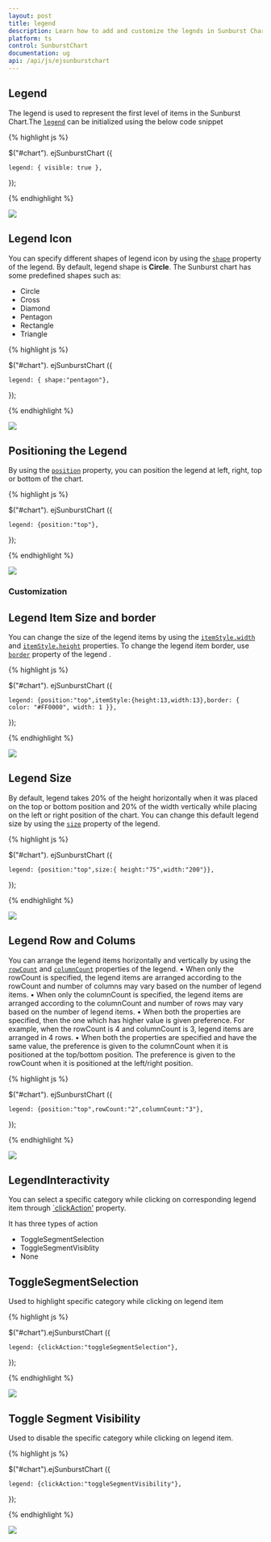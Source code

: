 ```yaml
---
layout: post
title: legend
description: Learn how to add and customize the legnds in Sunburst Chart.
platform: ts
control: SunburstChart
documentation: ug
api: /api/js/ejsunburstchart
---
```


## Legend
The legend is used to represent the first level of items in the Sunburst Chart.The [`legend`](../api/ejsunburstchart#members:legend) can be initialized using the below code snippet

{% highlight js %}

$("#chart"). ejSunburstChart ({

    legend: { visible: true },
   });

 {% endhighlight %}

![](/js/SunburstChart/Legend_images/Legend_img1.png)

## Legend Icon 

You can specify different shapes of legend icon by using the [`shape`](../api/ejsunburstchart#members:legend-shape) property of the legend. By default, legend shape is **Circle**. The Sunburst chart has some predefined shapes such as:
* Circle
* Cross
* Diamond
* Pentagon
* Rectangle
* Triangle

{% highlight js %}

$("#chart"). ejSunburstChart ({

    legend: { shape:"pentagon"},
   });

{% endhighlight %}

![](/js/SunburstChart/Legend_images/Legend_img2.png)
 
## Positioning the Legend

By using the [`position`](../api/ejsunburstchart#members:legend-position) property, you can position the legend at left, right, top or bottom of the chart. 

{% highlight js %}

$("#chart"). ejSunburstChart ({

    legend: {position:"top"},
   });

{% endhighlight %}

![](/js/SunburstChart/Legend_images/Legend_img3.png)
 
### Customization

## Legend Item Size and border
You can change the size of the legend items by using the [`itemStyle.width`](../api/ejsunburstchart#members:legend-itemstyle-width) and [`itemStyle.height`](../api/ejsunburstchart#members:legend-itemstyle-height) properties. To change the legend item border, use [`border`](../api/ejsunburstchart#members:legend-border) property of the legend .

{% highlight js %}

$("#chart"). ejSunburstChart ({

    legend: {position:"top",itemStyle:{height:13,width:13},border: { color: "#FF0000", width: 1 }},
   });

{% endhighlight %}

![](/js/SunburstChart/Legend_images/Legend_img4.png)

## Legend Size

By default, legend takes 20% of the height horizontally when it was placed on the top or bottom position and 20% of the width vertically while placing on the left or right position of the chart. You can change this default legend size by using the [`size`](../api/ejsunburstchart#members:legend-size) property of the legend.

{% highlight js %}

$("#chart"). ejSunburstChart ({

    legend: {position:"top",size:{ height:"75",width:"200"}},
   });

{% endhighlight %}

 ![](/js/SunburstChart/Legend_images/Legend_img5.png)

## Legend Row and Colums

You can arrange the legend items horizontally and vertically by using the [`rowCount`](../api/ejsunburstchart#members:legend-rowCount) and [`columnCount`](../api/ejsunburstchart#members:legend-clumnCount) properties of the legend.
•	When only the rowCount is specified, the legend items are arranged according to the rowCount and number of columns may vary based on the number of legend items.
•	When only the columnCount is specified, the legend items are arranged according to the columnCount and number of rows may vary based on the number of legend items.
•	When both the properties are specified, then the one which has higher value is given preference. For example, when the rowCount is 4 and columnCount is 3, legend items are arranged in 4 rows.
•	When both the properties are specified and have the same value, the preference is given to the columnCount when it is positioned at the top/bottom position. The preference is given to the rowCount when it is positioned at the left/right position.
 
{% highlight js %}

$("#chart"). ejSunburstChart ({

    legend: {position:"top",rowCount:"2",columnCount:"3"},
   });

{% endhighlight %}

![](/js/SunburstChart/Legend_images/Legend_img6.png)
 
## LegendInteractivity

You can select a specific category while clicking on corresponding legend item through [`clickAction'](../api/ejsunburstchart#members:legend-clickAction) property. 

It has three types of action
*	ToggleSegmentSelection
*	ToggleSegmentVisiblity
*	None

## ToggleSegmentSelection

Used to highlight specific category while clicking on legend item

{% highlight js %}

$("#chart").ejSunburstChart ({

    legend: {clickAction:"toggleSegmentSelection"},
   });
   
{% endhighlight %}

![](/js/SunburstChart/Legend_images/Legend_img7.png)
 
## Toggle Segment Visibility

Used to disable the specific category while clicking on legend item.

{% highlight js %}

$("#chart").ejSunburstChart ({

    legend: {clickAction:"toggleSegmentVisibility"},
   });

{% endhighlight %}


![](/js/SunburstChart/Legend_images/Legend_img8.png)


